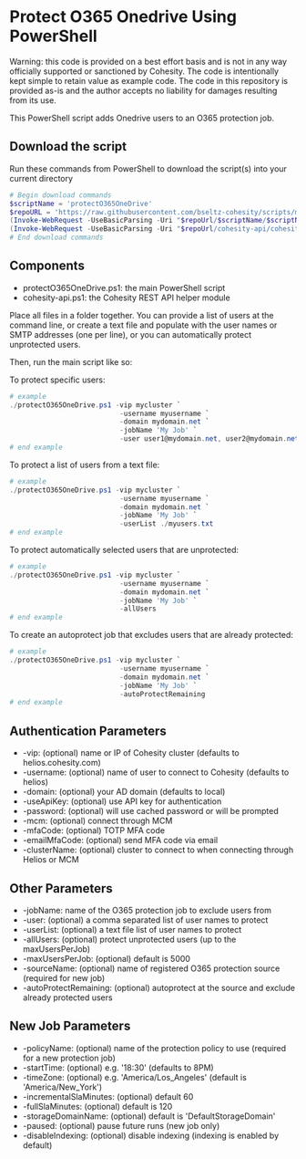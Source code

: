 # Protect O365 Onedrive Using PowerShell

Warning: this code is provided on a best effort basis and is not in any way officially supported or sanctioned by Cohesity. The code is intentionally kept simple to retain value as example code. The code in this repository is provided as-is and the author accepts no liability for damages resulting from its use.

This PowerShell script adds Onedrive users to an O365 protection job.

## Download the script

Run these commands from PowerShell to download the script(s) into your current directory

```powershell
# Begin download commands
$scriptName = 'protectO365OneDrive'
$repoURL = 'https://raw.githubusercontent.com/bseltz-cohesity/scripts/master/powershell'
(Invoke-WebRequest -UseBasicParsing -Uri "$repoUrl/$scriptName/$scriptName.ps1").content | Out-File "$scriptName.ps1"; (Get-Content "$scriptName.ps1") | Set-Content "$scriptName.ps1"
(Invoke-WebRequest -UseBasicParsing -Uri "$repoUrl/cohesity-api/cohesity-api.ps1").content | Out-File cohesity-api.ps1; (Get-Content cohesity-api.ps1) | Set-Content cohesity-api.ps1
# End download commands
```

## Components

* protectO365OneDrive.ps1: the main PowerShell script
* cohesity-api.ps1: the Cohesity REST API helper module

Place all files in a folder together. You can provide a list of users at the command line, or create a text file and populate with the user names or SMTP addresses (one per line), or you can automatically protect unprotected users.

Then, run the main script like so:

To protect specific users:

```powershell
# example
./protectO365OneDrive.ps1 -vip mycluster `
                           -username myusername `
                           -domain mydomain.net `
                           -jobName 'My Job' `
                           -user user1@mydomain.net, user2@mydomain.net
# end example
```

To protect a list of users from a text file:

```powershell
# example
./protectO365OneDrive.ps1 -vip mycluster `
                           -username myusername `
                           -domain mydomain.net `
                           -jobName 'My Job' `
                           -userList ./myusers.txt
# end example
```

To protect automatically selected users that are unprotected:

```powershell
# example
./protectO365OneDrive.ps1 -vip mycluster `
                           -username myusername `
                           -domain mydomain.net `
                           -jobName 'My Job' `
                           -allUsers
# end example
```

To create an autoprotect job that excludes users that are already protected:

```powershell
# example
./protectO365OneDrive.ps1 -vip mycluster `
                           -username myusername `
                           -domain mydomain.net `
                           -jobName 'My Job' `
                           -autoProtectRemaining
# end example
```

## Authentication Parameters

* -vip: (optional) name or IP of Cohesity cluster (defaults to helios.cohesity.com)
* -username: (optional) name of user to connect to Cohesity (defaults to helios)
* -domain: (optional) your AD domain (defaults to local)
* -useApiKey: (optional) use API key for authentication
* -password: (optional) will use cached password or will be prompted
* -mcm: (optional) connect through MCM
* -mfaCode: (optional) TOTP MFA code
* -emailMfaCode: (optional) send MFA code via email
* -clusterName: (optional) cluster to connect to when connecting through Helios or MCM

## Other Parameters

* -jobName: name of the O365 protection job to exclude users from
* -user: (optional) a comma separated list of user names to protect
* -userList: (optional) a text file list of user names to protect
* -allUsers: (optional) protect unprotected users (up to the maxUsersPerJob)
* -maxUsersPerJob: (optional) default is 5000
* -sourceName: (optional) name of registered O365 protection source (required for new job)
* -autoProtectRemaining: (optional) autoprotect at the source and exclude already protected users

## New Job Parameters

* -policyName: (optional) name of the protection policy to use (required for a new protection job)
* -startTime: (optional) e.g. '18:30' (defaults to 8PM)
* -timeZone: (optional) e.g. 'America/Los_Angeles' (default is 'America/New_York')
* -incrementalSlaMinutes: (optional) default 60
* -fullSlaMinutes: (optional) default is 120
* -storageDomainName: (optional) default is 'DefaultStorageDomain'
* -paused: (optional) pause future runs (new job only)
* -disableIndexing: (optional) disable indexing (indexing is enabled by default)

